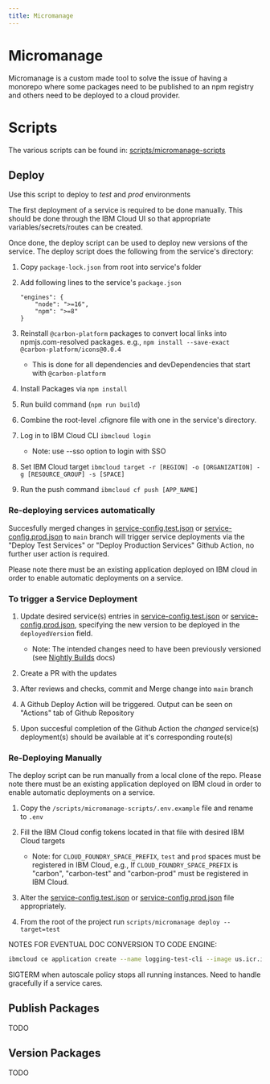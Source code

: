 ```yaml
---
title: Micromanage
---
```


# Micromanage

Micromanage is a custom made tool to solve the issue of having a monorepo where some packages need
to be published to an npm registry and others need to be deployed to a cloud provider.

# Scripts

The various scripts can be found in: [scripts/micromanage-scripts](../scripts/micromanage-scripts)

## Deploy

Use this script to deploy to _test_ and _prod_ environments

The first deployment of a service is required to be done manually. This should be done through the
IBM Cloud UI so that appropriate variables/secrets/routes can be created.

Once done, the deploy script can be used to deploy new versions of the service. The deploy script
does the following from the service's directory:

1. Copy `package-lock.json` from root into service's folder

2. Add following lines to the service's `package.json`

   ```
   "engines": {
       "node": ">=16",
       "npm": ">=8"
   }
   ```

3. Reinstall `@carbon-platform` packages to convert local links into npmjs.com-resolved packages.
   e.g., `npm install --save-exact @carbon-platform/icons@0.0.4`

   - This is done for all dependencies and devDependencies that start with `@carbon-platform`

4. Install Packages via `npm install`

5. Run build command (`npm run build`)

6. Combine the root-level .cfignore file with one in the service's directory.

7. Log in to IBM Cloud CLI `ibmcloud login`

   - Note: use --sso option to login with SSO

8. Set IBM Cloud target
   `ibmcloud target -r [REGION] -o [ORGANIZATION] -g [RESOURCE_GROUP] -s [SPACE]`

9. Run the push command `ibmcloud cf push [APP_NAME]`

### Re-deploying services automatically

Succesfully merged changes in [service-config.test.json](../service-config.test.json) or
[service-config.prod.json](../service-config.prod.json) to `main` branch will trigger service
deployments via the "Deploy Test Services" or "Deploy Production Services" Github Action, no further
user action is required.

Please note there must be an existing application deployed on IBM cloud in order to enable automatic
deployments on a service.

### To trigger a Service Deployment

1. Update desired service(s) entries in [service-config.test.json](../service-config.test.json) or
   [service-config.prod.json](../service-config.prod.json), specifying the new version to be
   deployed in the `deployedVersion` field.

   - Note: The intended changes need to have been previously versioned (see
     [Nightly Builds](./nightly-builds.md) docs)

2. Create a PR with the updates

3. After reviews and checks, commit and Merge change into `main` branch

4. A Github Deploy Action will be triggered. Output can be seen on "Actions" tab of Github
   Repository

5. Upon succesful completion of the Github Action the _changed_ service(s) deployment(s) should be
   available at it's corresponding route(s)

### Re-Deploying Manually

The deploy script can be run manually from a local clone of the repo. Please note there must be an
existing application deployed on IBM cloud in order to enable automatic deployments on a service.

1. Copy the `/scripts/micromanage-scripts/.env.example` file and rename to `.env`

2. Fill the IBM Cloud config tokens located in that file with desired IBM Cloud targets

   - Note: for `CLOUD_FOUNDRY_SPACE_PREFIX`, `test` and `prod` spaces must be registered in IBM
     Cloud, e.g., If `CLOUD_FOUNDRY_SPACE_PREFIX` is "carbon", "carbon-test" and "carbon-prod" must
     be registered in IBM Cloud.

3. Alter the [service-config.test.json](../service-config.test.json) or
   [service-config.prod.json](../service-config.prod.json) file appropriately.

4. From the root of the project run `scripts/micromanage deploy --target=test`

NOTES FOR EVENTUAL DOC CONVERSION TO CODE ENGINE:

```bash
ibmcloud ce application create --name logging-test-cli --image us.icr.io/carbon-platform-test/logging:0.1.0 -c "npm run start" --rs jdharvey-ce-cli-registry-secret
```

SIGTERM when autoscale policy stops all running instances. Need to handle gracefully if a service
cares.

## Publish Packages

TODO

## Version Packages

TODO

